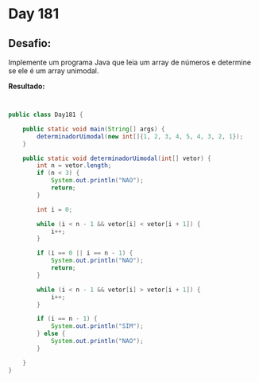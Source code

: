 # Day 181

## Desafio:

Implemente um programa Java que leia um array de números e determine se ele é um array unimodal.	

**Resultado:**

```java


public class Day181 {

    public static void main(String[] args) {
        determinadorUimodal(new int[]{1, 2, 3, 4, 5, 4, 3, 2, 1});
    }

    public static void determinadorUimodal(int[] vetor) {
        int n = vetor.length;
        if (n < 3) {
            System.out.println("NAO");
            return;
        }

        int i = 0;

        while (i < n - 1 && vetor[i] < vetor[i + 1]) {
            i++;
        }

        if (i == 0 || i == n - 1) {
            System.out.println("NAO");
            return;
        }

        while (i < n - 1 && vetor[i] > vetor[i + 1]) {
            i++;
        }

        if (i == n - 1) {
            System.out.println("SIM");
        } else {
            System.out.println("NAO");
        }

    }
}